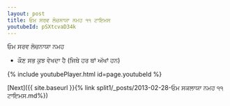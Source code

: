 ```yaml
---
layout: post
title: ਓਮ ਸਰਵ ਲੋਚਨਾਯਾ ਨਮਹ ੧੧ ਟਾਇਮਸ
youtubeId: pSXtcvaD34k
---
```

 
 
 ਓਮ ਸਰਵ ਲੋਚਨਾਯਾ ਨਮਹ  
 
 -  ਕੌਣ ਸਭ ਕੁਝ ਵੇਖਦਾ ਹੈ (ਜਿਥੇ ਹਰ ਥਾਂ ਅੱਖਾਂ ਹਨ) 
 
  
 
  
 
 
 
 
 
 


{% include youtubePlayer.html id=page.youtubeId %}
 
[Next]({{ site.baseurl }}{% link  split1/_posts/2013-02-28-ਓਮ ਸਕਲਾਯਾ ਨਮਹ ੧੧ ਟਾਇਮਸ.md%})
 
